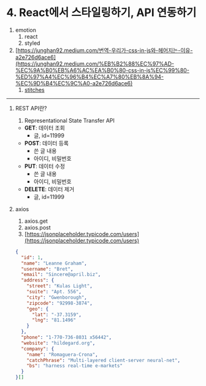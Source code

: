 # 4. React에서 스타일링하기, API 연동하기

1. emotion
    1. react
    2. styled
2. [https://junghan92.medium.com/번역-우리가-css-in-js와-헤어지는-이유-a2e726d6ace6](https://junghan92.medium.com/%EB%B2%88%EC%97%AD-%EC%9A%B0%EB%A6%AC%EA%B0%80-css-in-js%EC%99%80-%ED%97%A4%EC%96%B4%EC%A7%80%EB%8A%94-%EC%9D%B4%EC%9C%A0-a2e726d6ace6)
    1. [stitches](https://stitches.dev/)

---

1. REST API란?
    1. Representational State Transfer API
    - **GET**: 데이터 조회
        - 글, id=11999
    - **POST**: 데이터 등록
        - 쓴 글 내용
        - 아이디, 비밀번호
    - **PUT**: 데이터 수정
        - 쓴 글 내용
        - 아이디, 비밀번호
    - **DELETE**: 데이터 제거
        - 글, id=11999
2. axios
    1. axios.get
    2. axios.post
    3. [https://jsonplaceholder.typicode.com/users](https://jsonplaceholder.typicode.com/users)
    
    ```json
    {
      "id": 1,
      "name": "Leanne Graham",
      "username": "Bret",
      "email": "Sincere@april.biz",
      "address": {
        "street": "Kulas Light",
        "suite": "Apt. 556",
        "city": "Gwenborough",
        "zipcode": "92998-3874",
        "geo": {
          "lat": "-37.3159",
          "lng": "81.1496"
        }
      },
      "phone": "1-770-736-8031 x56442",
      "website": "hildegard.org",
      "company": {
        "name": "Romaguera-Crona",
        "catchPhrase": "Multi-layered client-server neural-net",
        "bs": "harness real-time e-markets"
      }
    }[]
    ```
